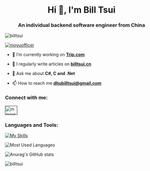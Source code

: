 <h1 align="center">Hi 👋, I'm Bill Tsui</h1>
<h3 align="center">An individual backend software engineer from China</h3>

<p align="left"> <img src="https://komarev.com/ghpvc/?username=billtsui&label=Profile%20views&color=0e75b6&style=flat" alt="billtsui" /> </p>

<p align="left"> <a href="https://twitter.com/moyuofficer" target="blank"><img src="https://img.shields.io/twitter/follow/moyuofficer?logo=twitter&style=for-the-badge" alt="moyuofficer" /></a> </p>

- 🔭 I’m currently working on **[Trip.com](https://www.trip.com)**

- 📝 I regularly write articles on **[billtsui.cn](https://www.billtsui.cn)**

- 💬 Ask me about **C#, C and .Net**

- 📫 How to reach me **dhubilltsui@gmail.com**

### Connect with me:
<p align="left">
<a href="" target="blank"><img align="center" src="https://raw.githubusercontent.com/rahuldkjain/github-profile-readme-generator/master/src/images/icons/Social/twitter.svg" alt="moyuofficer" height="30" width="40" /></a>
</p>

### Languages and Tools:
[![My Skills](https://skillicons.dev/icons?i=c,cs,dotnet,html,js,vue,mysql,redis,mongodb,sqlite,git,github,gitlab,docker,nginx,cmake,rabbitmq,linux,apple,windows,bash,powershell,vscode,visualstudio,clion,rider,postman,selenium&theme=light&perline=14)](https://github.com/billtsui)


![Most Used Languages](https://github-readme-stats.vercel.app/api/top-langs/?username=billtsui&langs_count=8)

![Anurag's GitHub stats](https://github-readme-stats.vercel.app/api?username=billtsui&show=reviews,discussions_started,discussions_answered,prs_merged,prs_merged_percentage)

<p><img align="center" src="https://github-readme-streak-stats.herokuapp.com/?user=billtsui&theme=dark" alt="billtsui" /></p>
